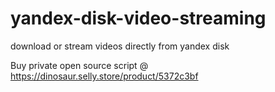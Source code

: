 # yandex-disk-video-streaming
download or stream videos directly from yandex disk

Buy private open source script @ https://dinosaur.selly.store/product/5372c3bf

